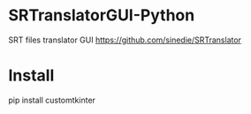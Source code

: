 # SRTranslatorGUI-Python
SRT files translator GUI https://github.com/sinedie/SRTranslator

# Install

pip install customtkinter
